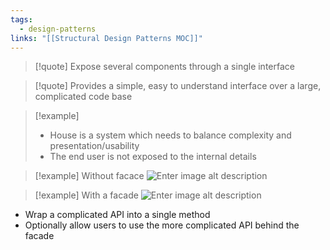 ```yaml
---
tags:
  - design-patterns
links: "[[Structural Design Patterns MOC]]"
---
```


> [!quote] Expose several components through a single interface

> [!quote] Provides a simple, easy to understand interface over a large, complicated code base

> [!example]
> - House is a system which needs to balance complexity and presentation/usability
> - The end user is not exposed to the internal details

> [!example] Without facace
> ![Enter image alt description](IMG-2024-05-31-134031771.png)

> [!example] With a facade
> ![Enter image alt description](IMG-2024-05-31-134031933.png)

- Wrap a complicated API into a single method
- Optionally allow users to use the more complicated API behind the facade
